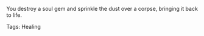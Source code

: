 You destroy a soul gem and sprinkle the dust over a corpse, bringing it back to life.

Tags: Healing